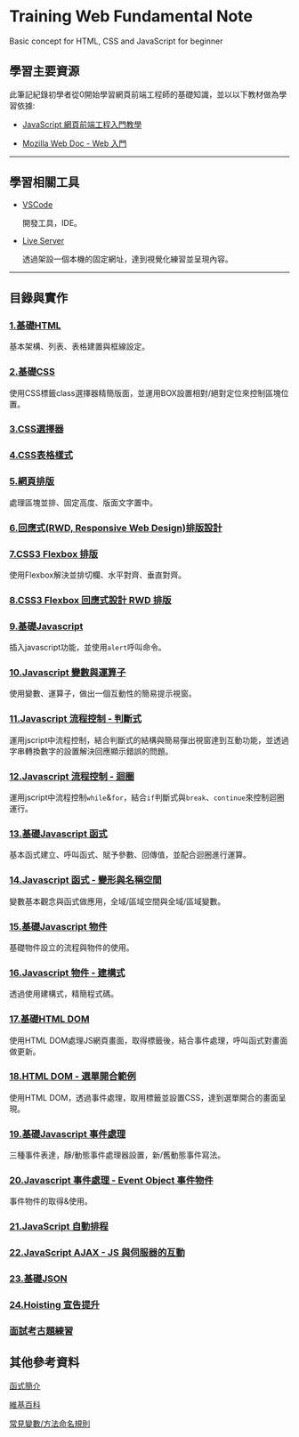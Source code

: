 # Training Web Fundamental Note

Basic concept for HTML, CSS and JavaScript for beginner

## 學習主要資源

此筆記紀錄初學者從0開始學習網頁前端工程師的基礎知識，並以以下教材做為學習依據:

- [JavaScript 網頁前端工程入門教學](https://www.youtube.com/watch?v=SRbewm2AUew&list=PL-g0fdC5RMbpqZ0bmvJTgVTS4tS3txRVp)

- [Mozilla Web Doc - Web 入門](https://developer.mozilla.org/zh-TW/docs/Learn/Getting_started_with_the_web)

---

## 學習相關工具

- [VSCode](https://visualstudio.microsoft.com/zh-hant/)
  
  開發工具，IDE。

- [Live Server](https://marketplace.visualstudio.com/items?itemName=ritwickdey.LiveServer)

  透過架設一個本機的固定網址，達到視覺化練習並呈現內容。

---

## 目錄與實作

### [1.基礎HTML](/practices/01_html_basic/)

基本架構、列表、表格建置與框線設定。

### [2.基礎CSS](/practices/02_css_basic/README.md)

使用CSS標籤class選擇器精簡版面，並運用BOX設置相對/絕對定位來控制區塊位置。

### [3.CSS選擇器]()

### [4.CSS表格樣式]()

### [5.網頁排版](/practices/05_html_layout/)

處理區塊並排、固定高度、版面文字置中。

### [6.回應式(RWD, Responsive Web Design)排版設計]()

### [7.CSS3 Flexbox 排版](/practices/07_css_flexbox_layout/)

使用Flexbox解決並排切欄、水平對齊、垂直對齊。

### [8.CSS3 Flexbox 回應式設計 RWD 排版]()

### [9.基礎Javascript](/practices/09_js_basic/)

插入javascript功能，並使用`alert`呼叫命令。

### [10.Javascript 變數與運算子](/practices/10_js_variable_and_operators/)

使用變數、運算子，做出一個互動性的簡易提示視窗。

### [11.Javascript 流程控制 - 判斷式](/practices/11_js_control_flow_conditional_statements/)

運用jscript中流程控制，結合判斷式的結構與簡易彈出視窗達到互動功能，並透過字串轉換數字的設置解決回應顯示錯誤的問題。

### [12.Javascript 流程控制 - 迴圈](/practices/12_js_control_flow_loop/)

運用jscript中流程控制`while`&`for`，結合`if`判斷式與`break`、`continue`來控制迴圈運行。

### [13.基礎Javascript 函式](/practices/13_js_basic_function/)

基本函式建立、呼叫函式、賦予參數、回傳值，並配合迴圈進行運算。

### [14.Javascript 函式 - 變形與名稱空間](/practices/14_js_function/)

變數基本觀念與函式做應用，全域/區域空間與全域/區域變數。

### [15.基礎Javascript 物件](/practices/15_js_basic_object/)

基礎物件設立的流程與物件的使用。

### [16.Javascript 物件 - 建構式](/practices/16_js_ctor/)

透過使用建構式，精簡程式碼。

### [17.基礎HTML DOM](/practices/17_html_Dom/)

使用HTML DOM處理JS網頁畫面，取得標籤後，結合事件處理，呼叫函式對畫面做更新。

### [18.HTML DOM - 選單開合範例](/practices/18_html_Dom_menu/)

使用HTML DOM，透過事件處理，取用標籤並設置CSS，達到選單開合的畫面呈現。

### [19.基礎Javascript 事件處理](/practices/19_js_event_basic/)

三種事件表達，靜/動態事件處理器設置，新/舊動態事件寫法。

### [20.Javascript 事件處理 - Event Object 事件物件](/practices/20_js_event_object/)

事件物件的取得&使用。

### [21.JavaScript 自動排程 ]()

### [22.JavaScript AJAX - JS 與伺服器的互動]()

### [23.基礎JSON]()

### [24.Hoisting 宣告提升]()

### [面試考古題練習](/test/js_Test_practices/homework/)

## 其他參考資料

[函式簡介](https://openhome.cc/Gossip/CppGossip/FunctionABC.html)

[維基百科](https://zh.wikipedia.org/wiki/%E5%AF%B9%E8%B1%A1_(%E8%AE%A1%E7%AE%97%E6%9C%BA%E7%A7%91%E5%AD%A6))

[常見變數/方法命名規則](https://dustinhsiao21.com/2019/03/14/naming-convention/)
